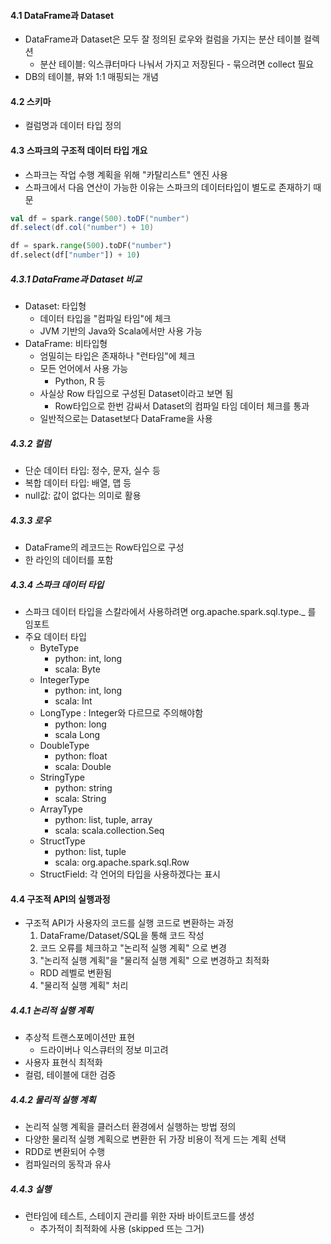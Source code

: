 
#### 4.1 DataFrame과 Dataset
- DataFrame과 Dataset은 모두 잘 정의된 로우와 컬럼을 가지는 분산 테이블 컬렉션
  - 분산 테이블: 익스큐터마다 나눠서 가지고 저장된다 - 묶으려면 collect 필요
- DB의 테이블, 뷰와 1:1 매핑되는 개념




#### 4.2 스키마
- 컬럼명과 데이터 타입 정의




#### 4.3 스파크의 구조적 데이터 타입 개요
- 스파크는 작업 수행 계획을 위해 "카탈리스트" 엔진 사용
- 스파크에서 다음 연산이 가능한 이유는 스파크의 데이터타입이 별도로 존재하기 때문
```scala
val df = spark.range(500).toDF("number")
df.select(df.col("number") + 10)
```
```python
df = spark.range(500).toDF("number")
df.select(df["number"]) + 10)
```


##### 4.3.1 DataFrame과 Dataset 비교
- Dataset: 타입형
  - 데이터 타입을 "컴파일 타임"에 체크
  - JVM 기반의 Java와 Scala에서만 사용 가능
- DataFrame: 비타입형
  - 엄밀히는 타입은 존재하나 "런타임"에 체크
  - 모든 언어에서 사용 가능
    - Python, R 등
  - 사실상 Row 타입으로 구성된 Dataset이라고 보면 됨
    - Row타입으로 한번 감싸서 Dataset의 컴파일 타임 데이터 체크를 통과
  - 일반적으로는 Dataset보다 DataFrame을 사용


##### 4.3.2 컬럼
- 단순 데이터 타입: 정수, 문자, 실수 등
- 복합 데이터 타입: 배열, 맵 등
- null값: 값이 없다는 의미로 활용


##### 4.3.3 로우
- DataFrame의 레코드는 Row타입으로 구성
- 한 라인의 데이터를 포함


##### 4.3.4 스파크 데이터 타입
- 스파크 데이터 타입을 스칼라에서 사용하려면 org.apache.spark.sql.type._ 를 임포트
- 주요 데이터 타입
  - ByteType
    - python: int, long
    - scala: Byte
  - IntegerType
    - python: int, long
    - scala: Int
  - LongType : Integer와 다르므로 주의해야함
    - python: long
    - scala Long
  - DoubleType
    - python: float
    - scala: Double
  - StringType
    - python: string
    - scala: String
  - ArrayType
    - python: list, tuple, array
    - scala: scala.collection.Seq
  - StructType
    - python: list, tuple
    - scala: org.apache.spark.sql.Row
  - StructField: 각 언어의 타입을 사용하겠다는 표시




#### 4.4 구조적 API의 실행과정
- 구조적 API가 사용자의 코드를 실행 코드로 변환하는 과정
  1. DataFrame/Dataset/SQL을 통해 코드 작성
  2. 코드 오류를 체크하고 "논리적 실행 계획" 으로 변경
  3. "논리적 실행 계획"을 "물리적 실행 계획" 으로 변경하고 최적화
    - RDD 레벨로 변환됨
  4. "물리적 실행 계획" 처리


##### 4.4.1 논리적 실행 계획
- 추상적 트랜스포메이션만 표현
  - 드라이버나 익스큐터의 정보 미고려
- 사용자 표현식 최적화
- 컬럼, 테이블에 대한 검증


##### 4.4.2 물리적 실행 계획
- 논리적 실행 계획을 클러스터 환경에서 실행하는 방법 정의
- 다양한 물리적 실행 계획으로 변환한 뒤 가장 비용이 적게 드는 계획 선택
- RDD로 변환되어 수행
- 컴파일러의 동작과 유사


##### 4.4.3 실행
- 런타임에 테스트, 스테이지 관리를 위한 자바 바이트코드를 생성
  - 추가적이 최적화에 사용 (skipped 뜨는 그거)
